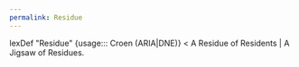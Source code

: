 ```yaml
---
permalink: Residue
---
```

lexDef "Residue" {usage::: Croen (ARIA|DNE)} < A Residue of Residents | A Jigsaw of Residues.

